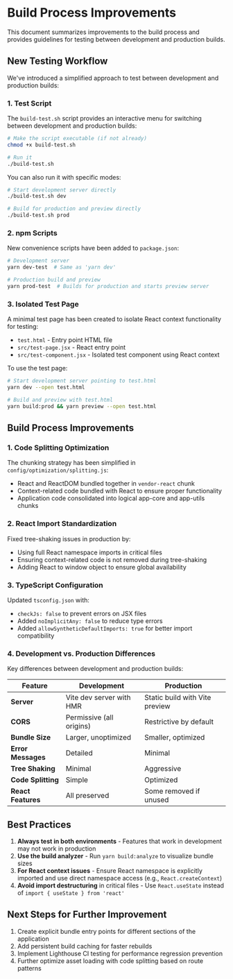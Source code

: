 # Build Process Improvements

This document summarizes improvements to the build process and provides guidelines for testing between development and production builds.

## New Testing Workflow

We've introduced a simplified approach to test between development and production builds:

### 1. Test Script

The `build-test.sh` script provides an interactive menu for switching between development and production builds:

```bash
# Make the script executable (if not already)
chmod +x build-test.sh

# Run it
./build-test.sh
```

You can also run it with specific modes:

```bash
# Start development server directly
./build-test.sh dev

# Build for production and preview directly
./build-test.sh prod
```

### 2. npm Scripts

New convenience scripts have been added to `package.json`:

```bash
# Development server
yarn dev-test  # Same as 'yarn dev'

# Production build and preview
yarn prod-test  # Builds for production and starts preview server
```

### 3. Isolated Test Page

A minimal test page has been created to isolate React context functionality for testing:

- `test.html` - Entry point HTML file
- `src/test-page.jsx` - React entry point
- `src/test-component.jsx` - Isolated test component using React context

To use the test page:

```bash
# Start development server pointing to test.html
yarn dev --open test.html

# Build and preview with test.html
yarn build:prod && yarn preview --open test.html
```

## Build Process Improvements

### 1. Code Splitting Optimization

The chunking strategy has been simplified in `config/optimization/splitting.js`:

- React and ReactDOM bundled together in `vendor-react` chunk
- Context-related code bundled with React to ensure proper functionality
- Application code consolidated into logical app-core and app-utils chunks

### 2. React Import Standardization

Fixed tree-shaking issues in production by:

- Using full React namespace imports in critical files
- Ensuring context-related code is not removed during tree-shaking
- Adding React to window object to ensure global availability

### 3. TypeScript Configuration

Updated `tsconfig.json` with:

- `checkJs: false` to prevent errors on JSX files
- Added `noImplicitAny: false` to reduce type errors
- Added `allowSyntheticDefaultImports: true` for better import compatibility

### 4. Development vs. Production Differences

Key differences between development and production builds:

| Feature | Development | Production |
|---------|-------------|------------|
| **Server** | Vite dev server with HMR | Static build with Vite preview |
| **CORS** | Permissive (all origins) | Restrictive by default |
| **Bundle Size** | Larger, unoptimized | Smaller, optimized |
| **Error Messages** | Detailed | Minimal |
| **Tree Shaking** | Minimal | Aggressive |
| **Code Splitting** | Simple | Optimized |
| **React Features** | All preserved | Some removed if unused |

## Best Practices

1. **Always test in both environments** - Features that work in development may not work in production
2. **Use the build analyzer** - Run `yarn build:analyze` to visualize bundle sizes
3. **For React context issues** - Ensure React namespace is explicitly imported and use direct namespace access (e.g., `React.createContext`)
4. **Avoid import destructuring** in critical files - Use `React.useState` instead of `import { useState } from 'react'`

## Next Steps for Further Improvement

1. Create explicit bundle entry points for different sections of the application
2. Add persistent build caching for faster rebuilds
3. Implement Lighthouse CI testing for performance regression prevention
4. Further optimize asset loading with code splitting based on route patterns
